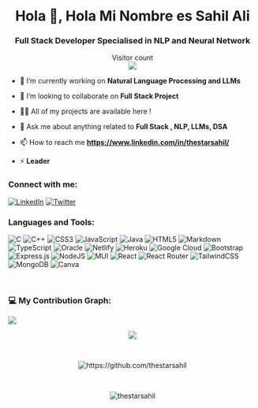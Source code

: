 
<h1 align="center">Hola 👋, Hola Mi Nombre es Sahil Ali </h1>
<h3 align="center">Full Stack Developer Specialised in NLP and Neural Network </h3>

<p align="center"> 
<!---
<img style="margin:auto;height:200px;" src="https://user-images.githubusercontent.com/83454075/180928900-62047562-846b-44eb-a954-2a5489425ded.gif"  />
--->
  
  <p align="center">
    Visitor count<br>
  <img src="https://profile-counter.glitch.me/aboutme/count.svg" />
</p>
  

- 🌱 I’m currently working on **Natural Language Processing and LLMs**

- 👯 I’m looking to collaborate on **Full Stack Project**

- 👨‍💻 All of my projects are available here !

- 💬 Ask me about anything related to **Full Stack , NLP, LLMs, DSA**

- 📫 How to reach me **https://www.linkedin.com/in/thestarsahil/**

- ⚡ **Leader**

<h3 align="left">Connect with me:</h3>

[![LinkedIn](https://img.shields.io/badge/LinkedIn-%230077B5.svg?logo=linkedin&logoColor=white)](https://www.linkedin.com/in/thestarsahil/) [![Twitter](https://img.shields.io/badge/Twitter-%231DA1F2.svg?logo=Twitter&logoColor=white)](https://twitter.com/thestarsahil)

<h3 align="left">Languages and Tools:</h3>

![C](https://img.shields.io/badge/c-%2300599C.svg?style=for-the-badge&logo=c&logoColor=white) ![C++](https://img.shields.io/badge/c++-%2300599C.svg?style=for-the-badge&logo=c%2B%2B&logoColor=white) ![CSS3](https://img.shields.io/badge/css3-%231572B6.svg?style=for-the-badge&logo=css3&logoColor=white) ![JavaScript](https://img.shields.io/badge/javascript-%23323330.svg?style=for-the-badge&logo=javascript&logoColor=%23F7DF1E) ![Java](https://img.shields.io/badge/java-%23ED8B00.svg?style=for-the-badge&logo=java&logoColor=white) ![HTML5](https://img.shields.io/badge/html5-%23E34F26.svg?style=for-the-badge&logo=html5&logoColor=white) ![Markdown](https://img.shields.io/badge/markdown-%23000000.svg?style=for-the-badge&logo=markdown&logoColor=white) ![TypeScript](https://img.shields.io/badge/typescript-%23007ACC.svg?style=for-the-badge&logo=typescript&logoColor=white) ![Oracle](https://img.shields.io/badge/Oracle-F80000?style=for-the-badge&logo=oracle&logoColor=white) ![Netlify](https://img.shields.io/badge/netlify-%23000000.svg?style=for-the-badge&logo=netlify&logoColor=#00C7B7) ![Heroku](https://img.shields.io/badge/heroku-%23430098.svg?style=for-the-badge&logo=heroku&logoColor=white) ![Google Cloud](https://img.shields.io/badge/Google%20Cloud-%234285F4.svg?style=for-the-badge&logo=google-cloud&logoColor=white) ![Bootstrap](https://img.shields.io/badge/bootstrap-%23563D7C.svg?style=for-the-badge&logo=bootstrap&logoColor=white) ![Express.js](https://img.shields.io/badge/express.js-%23404d59.svg?style=for-the-badge&logo=express&logoColor=%2361DAFB) ![NodeJS](https://img.shields.io/badge/node.js-6DA55F?style=for-the-badge&logo=node.js&logoColor=white) ![MUI](https://img.shields.io/badge/MUI-%230081CB.svg?style=for-the-badge&logo=material-ui&logoColor=white) ![React](https://img.shields.io/badge/react-%2320232a.svg?style=for-the-badge&logo=react&logoColor=%2361DAFB) ![React Router](https://img.shields.io/badge/React_Router-CA4245?style=for-the-badge&logo=react-router&logoColor=white) ![TailwindCSS](https://img.shields.io/badge/tailwindcss-%2338B2AC.svg?style=for-the-badge&logo=tailwind-css&logoColor=white) ![MongoDB](https://img.shields.io/badge/MongoDB-%234ea94b.svg?style=for-the-badge&logo=mongodb&logoColor=white) ![Canva](https://img.shields.io/badge/Canva-%2300C4CC.svg?style=for-the-badge&logo=Canva&logoColor=white)

<br/>

 ### 💻 My Contribution Graph:
![](https://github-profile-summary-cards.vercel.app/api/cards/profile-details?username=thestarsahil&theme=vue)
   <br/>
   
<p align="center" >
<a href="https://github.com/thestarsahil/convoychat">
  <img align="center" src=https://github-readme-stats.vercel.app/api?username=thestarsahil&show_icons=true&count_private=true&layout=compact&theme=dark&hide_border=true)](https://github.com/thestarsahil/github-readme-stats>
</a>
 </p>

 
<br>
<p align="center">
 <img align="center" src="https://github-readme-streak-stats.herokuapp.com/?user=thestarsahil&count_private=true&theme=gruvbox_duo" alt="https://github.com/thestarsahil" />
</p>
<br/>
<p align="center">
<img align="center" src="https://github-readme-stats.vercel.app/api/top-langs?username=thestarsahil&show_icons=true&theme=dark&count_private=true&hide_border=true&locale=en&layout=compact" alt="thestarsahil" />
</p>


<!--[![@divine01's Holopin board](https://holopin.me/divine01)](https://holopin.io/@divine01)-->
